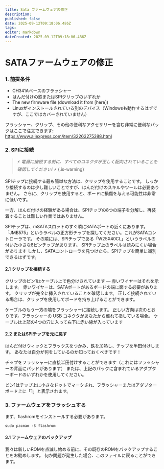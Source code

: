```yaml
---
title: Sata ファームウェアの修正
description:
published: false
date: 2025-09-12T09:18:06.486Z
tags:
editor: markdown
dateCreated: 2025-09-12T09:18:06.486Z
---
```


# SATAファームウェアの修正

### 1. 前提条件

- CH341Aベースのフラッシャー
- はんだ付けの鉄またはSPIクリップのいずれか
- The new firmware file (download it from [here])
- Linuxがインストールされている別のデバイス（Windowsも動作するはずですが、ここではカバーされていません）

フラッシャー、クリップ、その他の便利なアクセサリーを含む非常に便利なパックはここで注文できます:
https://www.aliexpress.com/item/32263275388.html

### 2. SPIに接続

> ⚡ _電源に接続する前に、すべてのコネクタが正しく配向されていることを確認してください!_ ⚡
> {.is-warning}

SPIチップに接続する最も簡単な方法は、クリップを使用することです。 しっかり接続するのは少し難しいことですが、はんだ付けのスキルやツールは必要ありません。 さらに、クリップを使用すると、ボードに損傷を与える可能性は非常に低いです。

一方、はんだ付けの経験がある場合は、SPIチップの8つの端子を分解し、再装着することは難しい作業ではありません。

SPIチップは、mSATAスロットのすぐ隣にSATAポートの近くにあります。 「JMB575」というラベルの正方形チップを探してください。これがSATAコントローラです。 その隣には、SPIチップである「W25X40CL」というラベルの付いた小さな8ピンチップがあります。 SPIチップ上のラベルは読みにくい場合があります しかし、SATAコントローラを見つけたら、SPIチップを簡単に識別できるはずです。

#### 2.1 クリップを接続する

クリップのピン1はケーブル上で色分けされています — 赤いワイヤーはそれを示します。 赤いワイヤーは、SATAポートがあるボードの端に面する必要があります。
クリップが完全に挿入されていることを確認します。 正しく接続されている場合は、クリップを使用してボードを持ち上げることができます。

ケーブルのもう一方の端をフラッシャーに接続します。 正しい方向は次のとおりです。フラッシャーの USB コネクタがあなたから離れて指している場合。 ケーブルは上部の4つの穴に入って右下に赤い線が入っています

#### 2.2 またはSPIチップを元に戻す

はんだ付けウィックとフラックスをつかみ、鉄を加熱し、チップを半田付けします。 あなたは自分が何をしているのか知っておくべきです！

チップをフラッシャーに直接半田付けすることができます（これにはフラッシャーの背面にパッドがあります） または、上記のパックに含まれているアダプターボードのいずれかを使用してください。

ピン1はチップ上に小さなドットでマークされ、フラッシャーまたはアダプターボード上に「1」と表示されます。

### 3. ファームウェアをフラッシュする

まず、flashromをインストールする必要があります。

```
sudo pacman -S flashrom
```

#### 3.1 ファームウェアのバックアップ

我々は新しいROMを点滅し始める前に、その既存のROMをバックアップすることをお勧めします。 何か問題が発生した場合、このファイルに戻ることができます。


